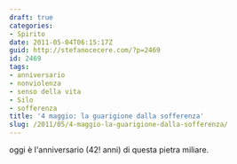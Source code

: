 ```yaml
---
draft: true
categories:
- Spirito
date: 2011-05-04T06:15:17Z
guid: http://stefanocecere.com/?p=2469
id: 2469
tags:
- anniversario
- nonviolenza
- senso della vita
- Silo
- sofferenza
title: '4 maggio: la guarigione dalla sofferenza'
slug: /2011/05/4-maggio-la-guarigione-dalla-sofferenza/
---
```


oggi è l'anniversario (42! anni) di questa pietra miliare.